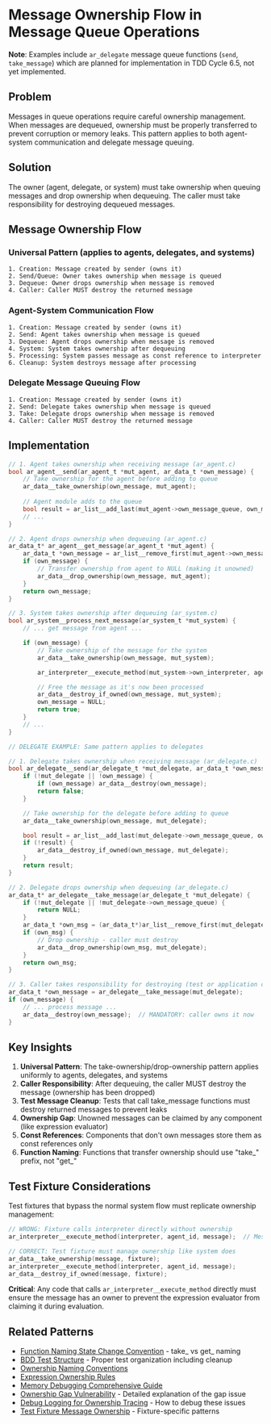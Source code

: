 # Message Ownership Flow in Message Queue Operations

**Note**: Examples include `ar_delegate` message queue functions (`send`, `take_message`) which are planned for implementation in TDD Cycle 6.5, not yet implemented.

## Problem
Messages in queue operations require careful ownership management. When messages are dequeued, ownership must be properly transferred to prevent corruption or memory leaks. This pattern applies to both agent-system communication and delegate message queuing.

## Solution
The owner (agent, delegate, or system) must take ownership when queuing messages and drop ownership when dequeuing. The caller must take responsibility for destroying dequeued messages.

## Message Ownership Flow

### Universal Pattern (applies to agents, delegates, and systems)
```
1. Creation: Message created by sender (owns it)
2. Send/Queue: Owner takes ownership when message is queued
3. Dequeue: Owner drops ownership when message is removed
4. Caller: Caller MUST destroy the returned message
```

### Agent-System Communication Flow
```
1. Creation: Message created by sender (owns it)
2. Send: Agent takes ownership when message is queued
3. Dequeue: Agent drops ownership when message is removed
4. System: System takes ownership after dequeuing
5. Processing: System passes message as const reference to interpreter
6. Cleanup: System destroys message after processing
```

### Delegate Message Queuing Flow
```
1. Creation: Message created by sender (owns it)
2. Send: Delegate takes ownership when message is queued
3. Take: Delegate drops ownership when message is removed
4. Caller: Caller MUST destroy the returned message
```

## Implementation

```c  // EXAMPLE: TDD Cycle 6.5 planned functions
// 1. Agent takes ownership when receiving message (ar_agent.c)
bool ar_agent__send(ar_agent_t *mut_agent, ar_data_t *own_message) {
    // Take ownership for the agent before adding to queue
    ar_data__take_ownership(own_message, mut_agent);
    
    // Agent module adds to the queue
    bool result = ar_list__add_last(mut_agent->own_message_queue, own_message);
    // ...
}

// 2. Agent drops ownership when dequeuing (ar_agent.c)
ar_data_t* ar_agent__get_message(ar_agent_t *mut_agent) {
    ar_data_t *own_message = ar_list__remove_first(mut_agent->own_message_queue);
    if (own_message) {
        // Transfer ownership from agent to NULL (making it unowned)
        ar_data__drop_ownership(own_message, mut_agent);
    }
    return own_message;
}

// 3. System takes ownership after dequeuing (ar_system.c)
bool ar_system__process_next_message(ar_system_t *mut_system) {
    // ... get message from agent ...

    if (own_message) {
        // Take ownership of the message for the system
        ar_data__take_ownership(own_message, mut_system);

        ar_interpreter__execute_method(mut_system->own_interpreter, agent_id, own_message);

        // Free the message as it's now been processed
        ar_data__destroy_if_owned(own_message, mut_system);
        own_message = NULL;
        return true;
    }
    // ...
}

// DELEGATE EXAMPLE: Same pattern applies to delegates

// 1. Delegate takes ownership when receiving message (ar_delegate.c)
bool ar_delegate__send(ar_delegate_t *mut_delegate, ar_data_t *own_message) {
    if (!mut_delegate || !own_message) {
        if (own_message) ar_data__destroy(own_message);
        return false;
    }

    // Take ownership for the delegate before adding to queue
    ar_data__take_ownership(own_message, mut_delegate);

    bool result = ar_list__add_last(mut_delegate->own_message_queue, own_message);
    if (!result) {
        ar_data__destroy_if_owned(own_message, mut_delegate);
    }
    return result;
}

// 2. Delegate drops ownership when dequeuing (ar_delegate.c)
ar_data_t* ar_delegate__take_message(ar_delegate_t *mut_delegate) {
    if (!mut_delegate || !mut_delegate->own_message_queue) {
        return NULL;
    }
    ar_data_t *own_msg = (ar_data_t*)ar_list__remove_first(mut_delegate->own_message_queue);
    if (own_msg) {
        // Drop ownership - caller must destroy
        ar_data__drop_ownership(own_msg, mut_delegate);
    }
    return own_msg;
}

// 3. Caller takes responsibility for destroying (test or application code)
ar_data_t *own_message = ar_delegate__take_message(mut_delegate);
if (own_message) {
    // ... process message ...
    ar_data__destroy(own_message);  // MANDATORY: caller owns it now
}
```

## Key Insights

1. **Universal Pattern**: The take-ownership/drop-ownership pattern applies uniformly to agents, delegates, and systems
2. **Caller Responsibility**: After dequeuing, the caller MUST destroy the message (ownership has been dropped)
3. **Test Message Cleanup**: Tests that call take_message functions must destroy returned messages to prevent leaks
4. **Ownership Gap**: Unowned messages can be claimed by any component (like expression evaluator)
5. **Const References**: Components that don't own messages store them as const references only
6. **Function Naming**: Functions that transfer ownership should use "take_" prefix, not "get_"

## Test Fixture Considerations

Test fixtures that bypass the normal system flow must replicate ownership management:

```c  // EXAMPLE: TDD Cycle 6.5 planned functions
// WRONG: Fixture calls interpreter directly without ownership
ar_interpreter__execute_method(interpreter, agent_id, message);  // Message unowned!

// CORRECT: Test fixture must manage ownership like system does
ar_data__take_ownership(message, fixture);
ar_interpreter__execute_method(interpreter, agent_id, message);
ar_data__destroy_if_owned(message, fixture);
```

**Critical**: Any code that calls `ar_interpreter__execute_method` directly must ensure the message has an owner to prevent the expression evaluator from claiming it during evaluation.

## Related Patterns
- [Function Naming State Change Convention](function-naming-state-change-convention.md) - take_ vs get_ naming
- [BDD Test Structure](bdd-test-structure.md) - Proper test organization including cleanup
- [Ownership Naming Conventions](ownership-naming-conventions.md)
- [Expression Ownership Rules](expression-ownership-rules.md)
- [Memory Debugging Comprehensive Guide](memory-debugging-comprehensive-guide.md)
- [Ownership Gap Vulnerability](ownership-gap-vulnerability.md) - Detailed explanation of the gap issue
- [Debug Logging for Ownership Tracing](debug-logging-ownership-tracing.md) - How to debug these issues
- [Test Fixture Message Ownership](test-fixture-message-ownership.md) - Fixture-specific patterns